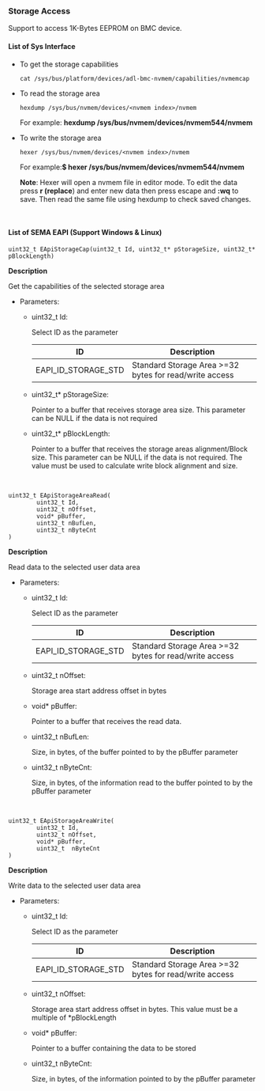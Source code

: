 
### Storage Access

Support to access 1K-Bytes EEPROM on BMC device.





#### List of Sys Interface 

* To get the storage capabilities

  ```
  cat /sys/bus/platform/devices/adl-bmc-nvmem/capabilities/nvmemcap
  ```

* To read the storage area

  ```
  hexdump /sys/bus/nvmem/devices/<nvmem index>/nvmem
  ```

  For example: **hexdump /sys/bus/nvmem/devices/nvmem544/nvmem**

* To write the storage area

  ```
  hexer /sys/bus/nvmem/devices/<nvmem index>/nvmem
  ```

  For example:**$ hexer /sys/bus/nvmem/devices/nvmem544/nvmem**

  **Note**: Hexer will open a nvmem file in editor mode. To edit the data press **r (replace**) and enter new data then press escape and **:wq** to save. Then read the same file using hexdump to check saved changes.



<br />



#### List of SEMA EAPI (Support Windows & Linux)

```
uint32_t EApiStorageCap(uint32_t Id, uint32_t* pStorageSize, uint32_t* pBlockLength)
```

**Description**

Get the capabilities of the selected storage area

* Parameters:

  * uint32_t Id:

    Select ID as the parameter

    | ID                  | Description                                            |
    | ------------------- | ------------------------------------------------------ |
    | EAPI_ID_STORAGE_STD | Standard Storage Area >=32 bytes for read/write access |

  * uint32_t* pStorageSize:

    Pointer to a buffer that receives storage area size. This parameter can be NULL if the data is not required

  * uint32_t* pBlockLength:

    Pointer to a buffer that receives the storage areas alignment/Block size. This parameter can be NULL if the data is not required. The value must be used to calculate write block alignment and size.



 <br />


```
uint32_t EApiStorageAreaRead(
        uint32_t Id,
        uint32_t nOffset,
        void* pBuffer,
        uint32_t nBufLen,
        uint32_t nByteCnt
)
```

**Description**

Read data to the selected user data area

* Parameters:

  * uint32_t Id:

    Select ID as the parameter

    | ID                  | Description                                            |
    | ------------------- | ------------------------------------------------------ |
    | EAPI_ID_STORAGE_STD | Standard Storage Area >=32 bytes for read/write access |

  * uint32_t nOffset:

     Storage area start address offset in bytes

  * void* pBuffer:

    Pointer to a buffer that receives the read data.

  * uint32_t nBufLen:

    Size, in bytes, of the buffer pointed to by the pBuffer parameter

  * uint32_t nByteCnt:

    Size, in bytes, of the information read to the buffer pointed to by the pBuffer parameter




 <br />

```
uint32_t EApiStorageAreaWrite(
        uint32_t Id,
        uint32_t nOffset,
        void* pBuffer,
        uint32_t  nByteCnt
)		
```

**Description**

Write data to the selected user data area

* Parameters:

  * uint32_t Id:

    Select ID as the parameter

    | ID                  | Description                                            |
    | ------------------- | ------------------------------------------------------ |
    | EAPI_ID_STORAGE_STD | Standard Storage Area >=32 bytes for read/write access |

  * uint32_t nOffset:

    Storage area start address offset in bytes. This value must be a multiple of *pBlockLength

  * void* pBuffer:

    Pointer to a buffer containing the data to be stored

  * uint32_t  nByteCnt:

    Size, in bytes, of the information pointed to by the pBuffer parameter
